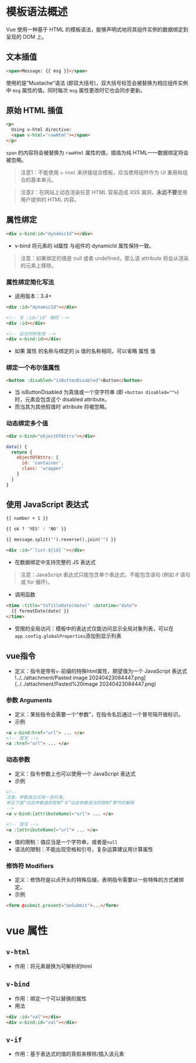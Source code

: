 # 模板语法概述

Vue 使用一种基于 HTML 的模板语法，能够声明式地将其组件实例的数据绑定到呈现的 DOM 上。

## 文本插值

```html
<span>Message: {{ msg }}</span>
```

使用的是“Mustache”语法 (即双大括号)，双大括号标签会被替换为相应组件实例中 `msg` 属性的值。同时每次 `msg` 属性更改时它也会同步更新。

## 原始 HTML 插值

```html
<p>
  Using v-html directive: 
  <span v-html="rawHtml"></span>
</p>
```

`span` 的内容将会被替换为 `rawHtml` 属性的值，插值为纯 HTML——数据绑定将会被忽略。

> 注意1：不能使用 `v-html` 来拼接组合模板，应当使用组件作为 UI 重用和组合的基本单元。

> 注意2：在网站上动态渲染任意 HTML 容易造成 XSS 漏洞，**永远不要**使用用户提供的 HTML 内容。

## 属性绑定

```html
<div v-bind:id="dynamicId"></div>
```

- v-bind 将元素的 id属性 与组件的 dynamicId 属性保持一致。

> 注意：如果绑定的值是 null 或者 undefined，那么该 attribute 将会从渲染的元素上移除。

### 属性绑定简化写法

- 适用版本：3.4+

```html
<div :id="dynamicId"></div>
```

```html
<!-- 与 :id="id" 相同 -->
<div :id></div>

<!-- 这也同样有效 -->
<div v-bind:id></div>
```

- 如果 属性 的名称与绑定的 js 值的名称相同，可以省略 属性 值

### 绑定一个布尔值属性

```html
<button :disabled="isButtonDisabled">Button</button>
```

- 当 isButtonDisabled 为真值或一个空字符串 (即 `<button disabled="">`) 时，元素会包含这个 disabled attribute。
- 而当其为其他假值时 attribute 将被忽略。

### 动态绑定多个值
```html
<div v-bind="objectOfAttrs"></div>
```

```js
data() {
  return {
    objectOfAttrs: {
      id: 'container',
      class: 'wrapper'
    }
  }
}
```

## 使用 JavaScript 表达式

```html
{{ number + 1 }}

{{ ok ? 'YES' : 'NO' }}

{{ message.split('').reverse().join('') }}

<div :id="`list-${id}`"></div>
```

- 在数据绑定中支持完整的 JS 表达式

> 注意：JavaScript 表达式只能包含单个表达式，不能包含语句 (例如 if 语句或 for 循环)。

- 调用函数
```html
<time :title="toTitleDate(date)" :datetime="date">
  {{ formatDate(date) }}
</time>
```

- 受限的全局访问：模板中的表达式仅能访问显示全局对象列表，可以在`app.config.globalProperties`添加到显示列表

## vue指令

- 定义：指令是带有`v-`前缀的特殊html属性，期望值为一个 JavaScript 表达式
!../../attachment/Pasted image 20240423084447.png](../../attachment/Pasted%20image 20240423084447.png)

### 参数 Arguments
- 定义：某些指令会需要一个“参数”，在指令名后通过一个冒号隔开做标识。
- 示例
```html
<a v-bind:href="url"> ... </a>
<!-- 简写 -->
<a :href="url"> ... </a>
```

### 动态参数
- 定义：指令参数上也可以使用一个 JavaScript 表达式
- 示例
```html
<!--
注意，参数表达式有一些约束，
参见下面“动态参数值的限制”与“动态参数语法的限制”章节的解释
-->
<a v-bind:[attributeName]="url"> ... </a>

<!-- 简写 -->
<a :[attributeName]="url"> ... </a>
```
- 值的限制：值应当是一个字符串，或者是`null`
- 语法的限制：不能出现空格和引号，复杂运算建议用计算属性

### 修饰符 Modifiers
- 定义：修饰符是以点开头的特殊后缀，表明指令需要以一些特殊的方式被绑定。
- 示例
```html
<form @submit.prevent="onSubmit">...</form>
```

# vue 属性
## `v-html`

- 作用：将元素替换为可解析的html

## `v-bind`

- 作用：绑定一个可以替换的属性
- 用法
```html
<div :id="val"></div>
<div v-bind:id="val"></div>
```

## `v-if`

- 作用：基于表达式的值的真假来移除/插入该元素

